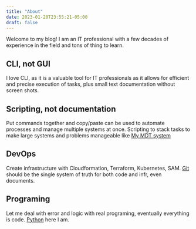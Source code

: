 ```yaml
---
title: "About"
date: 2023-01-20T23:55:21-05:00
draft: false
---
```


Welcome to my blog! I am an IT professional with a few decades of experience in the field and tons of thing to learn.

## CLI, not GUI

I love CLI, as it is a valuable tool for IT professionals as it allows for efficient and precise execution of tasks, plus small text documentation without screen shots.  

## Scripting, not documentation
Put commands together and copy/paste can be used to automate processes and manage multiple systems at once. Scripting to stack tasks to make large systems and problems manageable like [My MDT system](https://github.com/decmaxn/MDTlab.git) 
## DevOps

Create infrastructure with Cloudformation, Terraform, Kubernetes, SAM.
[Git](/git) should be the single system of truth for both code and infr, even documents.

## Programing

Let me deal with error and logic with real programing, eventually everything is code. [Python](/python) here I am.

